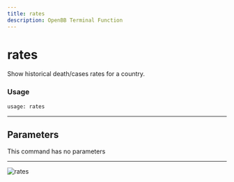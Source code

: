 ```yaml
---
title: rates
description: OpenBB Terminal Function
---
```


# rates

Show historical death/cases rates for a country.

### Usage 
```python
usage: rates
```

---
## Parameters

This command has no parameters


---
![rates](https://user-images.githubusercontent.com/46355364/153898007-a051dc1c-4b03-4c3c-ae72-c61da8f732ff.png)

